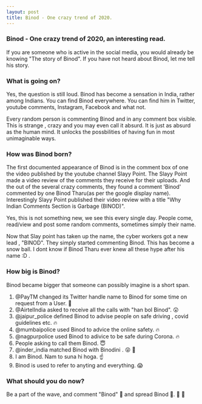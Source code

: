 ```yaml
---
layout: post
title: Binod - One crazy trend of 2020.
---
```


### Binod - One crazy trend of 2020, an interesting read.
If you are someone who is active in the social media, you would already be knowing "The story of Binod".
If you have not heard about Binod, let me tell his story.

### What is going on?
Yes, the question is still loud. Binod has become a sensation in India, rather among Indians. You can find Binod everywhere. You can find him in Twitter, youtube comments, Instagram, Facebook and what not. 

Every random person is commenting Binod and in any comment box visible. This is strange , crazy and you may even call it absurd. It is just as absurd as the human mind. It unlocks the possbilities of having fun in most unimaginable ways.

### How was Binod born?
The first documented appearance of Binod is in the comment box of one the video published by the youtube channel Slayy Point.
The Slayy Point made a video review of the comments they receive for their uploads. And the out of the several crazy comments, they found a comment 'Binod' commented by one Binod Tharu(as per the google display name).
Interestingly Slayy Point published their video review with a title "Why Indian Comments Section is Garbage (BINOD)".

Yes, this is not something new, we see this every single day. People come, read/view and post some random comments, sometimes simply their name.

Now that Slay point has taken up the name, the cyber workers got a new lead , "BINOD".
They simply started commenting Binod. This has become a snow ball. I dont know if Binod Tharu ever knew all these hype after his name :D .

### How big is Binod?

Binod became bigger that someone can possibly imagine is a short span.
1. @PayTM changed its Twitter handle name  to Binod for some time on request from a User. 
:information_desk_person:
2. @AirtelIndia asked to receive all the calls with "han bol Binod". :astonished:
3. @jaipur_police defined Binod to advise people on safe driving , covid guidelines etc. :fire:
4. @mumbaipolice used Binod to 	advice the online safety. :fire:
5. @nagpurpolice used Binod to adivice to be safe during Corona. :fire:
6. People asking to call them Binod. :innocent:
7. @inder_india matched Binod with Binodini . :stuck_out_tongue_closed_eyes: :couplekiss:
8. I am Binod. Nam to suna hi hoga. :point_up:
9. Binod is used to refer to anyting and everything. :scream:

### What should you do now?
Be a part of the wave, and comment "Binod" :thought_balloon: and spread Binod :heartbeat:. :raised_hands: :muscle:



